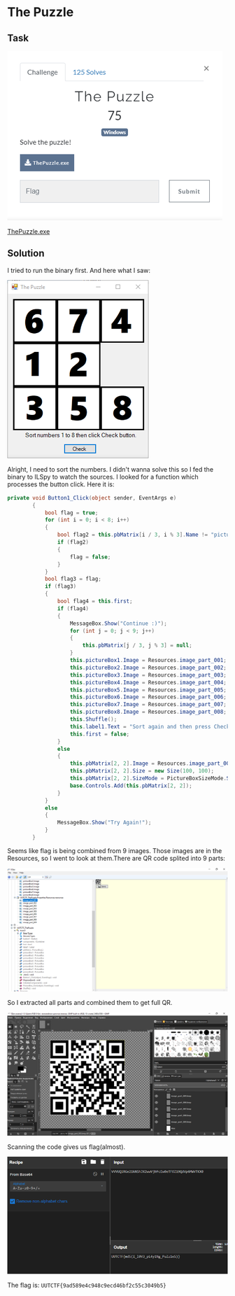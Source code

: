 # The Puzzle

## Task

![task](./src/task.png)

[ThePuzzle.exe](./src/ThePuzzle.exe)

## Solution

I tried to run the binary first. And here what I saw:

![puzzle](./src/the_puzzle.png)

Alright, I need to sort the numbers. I didn't wanna solve this so I fed the binary to ILSpy to watch the sources. I looked for a function which processes the button click. Here it is:

```C#
private void Button1_Click(object sender, EventArgs e)
		{
			bool flag = true;
			for (int i = 0; i < 8; i++)
			{
				bool flag2 = this.pbMatrix[i / 3, i % 3].Name != "pictureBox" + (i + 1);
				if (flag2)
				{
					flag = false;
				}
			}
			bool flag3 = flag;
			if (flag3)
			{
				bool flag4 = this.first;
				if (flag4)
				{
					MessageBox.Show("Continue :)");
					for (int j = 0; j < 9; j++)
					{
						this.pbMatrix[j / 3, j % 3] = null;
					}
					this.pictureBox1.Image = Resources.image_part_001;
					this.pictureBox2.Image = Resources.image_part_002;
					this.pictureBox3.Image = Resources.image_part_003;
					this.pictureBox4.Image = Resources.image_part_004;
					this.pictureBox5.Image = Resources.image_part_005;
					this.pictureBox6.Image = Resources.image_part_006;
					this.pictureBox7.Image = Resources.image_part_007;
					this.pictureBox8.Image = Resources.image_part_008;
					this.Shuffle();
					this.label1.Text = "Sort again and then press Check button!";
					this.first = false;
				}
				else
				{
					this.pbMatrix[2, 2].Image = Resources.image_part_009;
					this.pbMatrix[2, 2].Size = new Size(100, 100);
					this.pbMatrix[2, 2].SizeMode = PictureBoxSizeMode.StretchImage;
					base.Controls.Add(this.pbMatrix[2, 2]);
				}
			}
			else
			{
				MessageBox.Show("Try Again!");
			}
		}
```

Seems like flag is being combined from 9 images. Those images are in the Resources, so I went to look at them.There are QR code splited into 9 parts:

![QR](./src/qr.png)

So I extracted all parts and combined them to get full QR.

![fullQR](./src/full_QR.png)

Scanning the code gives us flag(almost).

![flag_Almost](./src/flag_almost.png)

The flag is: `UUTCTF{9ad589e4c948c9ecd46bf2c55c3049b5}`